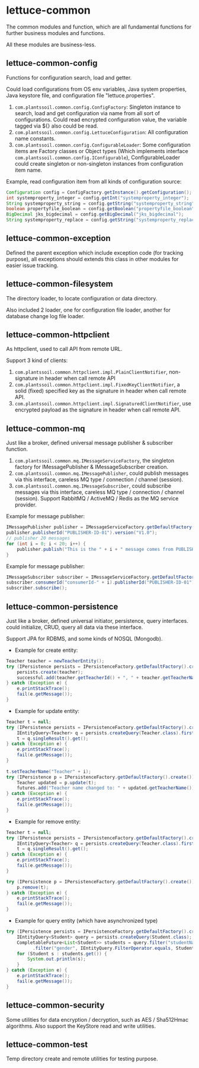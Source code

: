 # lettuce-common
The common modules and function, which are all fundamental functions for further business modules and functions.

All these modules are business-less.

## lettuce-common-config
Functions for configuration search, load and getter.

Could load configurations from OS env variables, Java system properties, Java keystore file, and configuration file "lettuce.properties".

1. `com.plantssoil.common.config.ConfigFactory`: Singleton instance to search, load and get configuration via name from all sort of configurations. Could read encrypted configuration value, the variable tagged via ${} also could be read.
2. `com.plantssoil.common.config.LettuceConfiguration`: All configuration name constants.
3. `com.plantssoil.common.config.ConfigurableLoader`: Some configuration items are Factory classes or Object types (Which implements interface `com.plantssoil.common.config.IConfigurable`), ConfigurableLoader could create singleton or non-singleton instances from configuration item name.

Example, read configuration item from all kinds of configuration source:

```java
Configuration config = ConfigFactory.getInstance().getConfiguration();
int systemproperty_integer = config.getInt("systemproperty_integer");
String systemproperty_string = config.getString("systemproperty_string");
boolean propertyfile_boolean = config.getBoolean("propertyfile_boolean");
BigDecimal jks_bigdecimal = config.getBigDecimal("jks_bigdecimal");
String systemproperty_replace = config.getString("systemproperty_replace");
```

## lettuce-common-exception
Defined the parent exception which include exception code (for tracking purpose), all exceptions should extends this class in other modules for easier issue tracking.

## lettuce-common-filesystem
The directory loader, to locate configuration or data directory.

Also included 2 loader, one for configuration file loader, another for database change log file loader.

## lettuce-common-httpclient
As httpclient, used to call API from remote URL.

Support 3 kind of clients:

1. `com.plantssoil.common.httpclient.impl.PlainClientNotifier`, non-signature in header when call remote API
2. `com.plantssoil.common.httpclient.impl.FixedKeyClientNotifier`, a solid (fixed) specified key as the signature in header when call remote API.
3. `com.plantssoil.common.httpclient.impl.SignaturedClientNotifier`, use encrypted payload as the signature in header when call remote API.

## lettuce-common-mq
Just like a broker, defined universal message publisher & subscriber function.

1. `com.plantssoil.common.mq.IMessageServiceFactory`, the singleton factory for IMessagePublisher & IMessageSubscriber creation.
2. `com.plantssoil.common.mq.IMessagePublisher`, could publish messages via this interface, careless MQ type / connection / channel (session).
3. `com.plantssoil.common.mq.IMessageSubscriber`, could subscribe messages via this interface, careless MQ type / connection / channel (session).
Support RabbitMQ / ActiveMQ / Redis as the MQ service provider.

Example for message publisher:

```java
IMessagePublisher publisher = IMessageServiceFactory.getDefaultFactory().createMessagePublisher();
publisher.publisherId("PUBLISHER-ID-01").version("V1.0");
// publisher 20 messages
for (int i = 0; i < 20; i++) {
    publisher.publish("This is the " + i + " message comes from PUBLISHER-ID-01 (V1.0)");
}
```

Example for message publisher:

```java
IMessageSubscriber subscriber = IMessageServiceFactory.getDefaultFactory().createMessageSubscriber();
subscriber.consumerId("consumerId-" + i).publisherId("PUBLISHER-ID-01").version("V1.0").addMessageListener(new MessageListener());
subscriber.subscribe();
```


## lettuce-common-persistence
Just like a broker, defined universal initiator, persistence, query interfaces. could initialize, CRUD, query all data via these interface.

Support JPA for RDBMS, and some kinds of NOSQL (Mongodb).

- Example for create entity:

```java
Teacher teacher = newTeacherEntity();
try (IPersistence persists = IPersistenceFactory.getDefaultFactory().create()) {
    persists.create(teacher);
    successful.add(teacher.getTeacherId() + ", " + teacher.getTeacherName() + " created.");
} catch (Exception e) {
    e.printStackTrace();
    fail(e.getMessage());
}
```

- Example for update entity:

```java
Teacher t = null;
try (IPersistence persists = IPersistenceFactory.getDefaultFactory().create()) {
    IEntityQuery<Teacher> q = persists.createQuery(Teacher.class).firstResult(0).maxResults(5);
    t = q.singleResult().get();
} catch (Exception e) {
    e.printStackTrace();
    fail(e.getMessage());
}
        
t.setTeacherName("Teacher" + i);
try (IPersistence p = IPersistenceFactory.getDefaultFactory().create()) {
    Teacher updated = p.update(t);
    futures.add("Teacher name changed to: " + updated.getTeacherName());
} catch (Exception e) {
    e.printStackTrace();
    fail(e.getMessage());
}
```

- Example for remove entity:

```java
Teacher t = null;
try (IPersistence persists = IPersistenceFactory.getDefaultFactory().create()) {
    IEntityQuery<Teacher> q = persists.createQuery(Teacher.class).firstResult(0).maxResults(5);
    t = q.singleResult().get();
} catch (Exception e) {
    e.printStackTrace();
    fail(e.getMessage());
}

try (IPersistence p = IPersistenceFactory.getDefaultFactory().create()) {
    p.remove(t);
} catch (Exception e) {
    e.printStackTrace();
    fail(e.getMessage());
}
```

- Example for query entity (which have asynchronized type)

```java
try (IPersistence persists = IPersistenceFactory.getDefaultFactory().create()) {
    IEntityQuery<Student> query = persists.createQuery(Student.class);
    CompletableFuture<List<Student>> students = query.filter("studentName", IEntityQuery.FilterOperator.like, "Student-1.")
          .filter("gender", IEntityQuery.FilterOperator.equals, Student.Gender.Female).firstResult(0).maxResults(5).resultList();
    for (Student s : students.get()) {
        System.out.println(s);
    }
} catch (Exception e) {
    e.printStackTrace();
    fail(e.getMessage());
}
```

## lettuce-common-security
Some utilities for data encryption / decryption, such as AES / Sha512Hmac algorithms.
Also support the KeyStore read and write utilities.


## lettuce-common-test 
Temp directory create and remote utilities for testing purpose.